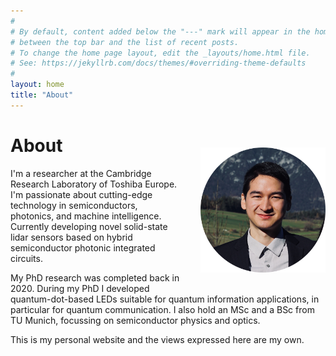 ```yaml
---
#
# By default, content added below the "---" mark will appear in the home page
# between the top bar and the list of recent posts.
# To change the home page layout, edit the _layouts/home.html file.
# See: https://jekyllrb.com/docs/themes/#overriding-theme-defaults
#
layout: home
title: "About"
---
```

<div class="switch-order">
<div>
<img src="/img/portrait.png" align="right" alt="Portrait photo" style="margin: 20px 0px 20px 30px;width:200px;" />
</div>
<div>
<h1>About</h1>
</div>
</div>
<!-- # About -->
<div>
<p>
I'm a researcher at the Cambridge Research Laboratory of Toshiba&nbsp;Europe. I'm passionate about cutting-edge technology in semiconductors, photonics, and machine intelligence. Currently developing novel solid-state lidar sensors based on hybrid semiconductor photonic integrated circuits.
</p>
<p>
My PhD research was completed back in 2020.
During my PhD I developed quantum-dot-based LEDs suitable for quantum information applications, in particular for quantum communication. I also hold an MSc and a BSc from TU Munich, focussing on semiconductor physics and optics.
</p>
</div>


This is my personal website and the views expressed here are my own.
<br/>
<br/>

